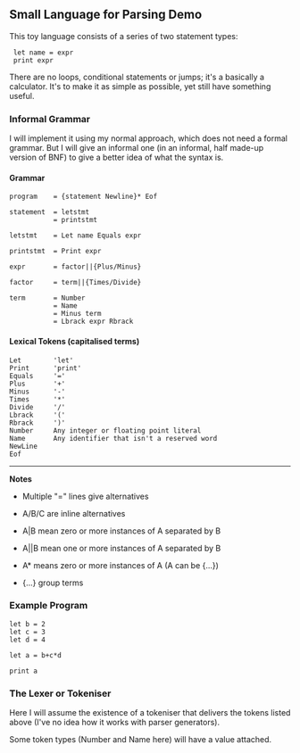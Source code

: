 ## Small Language for Parsing Demo

This toy language consists of a series of two statement types:
````
 let name = expr
 print expr
````
There are no loops, conditional statements or jumps; it's a basically a
calculator. It's to make it as simple as possible, yet still have something useful.

### Informal Grammar

I will implement it using my normal approach, which does not need a formal
grammar. But I will give an informal one (in an informal, half made-up version
of BNF) to give a better idea of what the syntax is.

#### Grammar
````
program    = {statement Newline}* Eof

statement  = letstmt
           = printstmt

letstmt    = Let name Equals expr

printstmt  = Print expr

expr       = factor||{Plus/Minus}

factor     = term||{Times/Divide}

term       = Number
           = Name
           = Minus term
           = Lbrack expr Rbrack
````

#### Lexical Tokens (capitalised terms)
````
Let        'let'
Print      'print'
Equals     '='
Plus       '+'
Minus      '-'
Times      '*'
Divide     '/'
Lbrack     '('
Rbrack     ')'
Number     Any integer or floating point literal
Name       Any identifier that isn't a reserved word
NewLine
Eof
````
-----------------------------------------------------

**Notes**

* Multiple "=" lines give alternatives

* A/B/C are inline alternatives

* A|B mean zero or more instances of A separated by B
* A||B mean one or more instances of A separated by B

* A* means zero or more instances of A (A can be {...})

* {...} group terms

### Example Program
````
let b = 2
let c = 3
let d = 4

let a = b+c*d

print a
````


### The Lexer or Tokeniser

Here I will assume the existence of a tokeniser that delivers the tokens listed
above (I've no idea how it works with parser generators).

Some token types (Number and Name here) will have a value attached.
